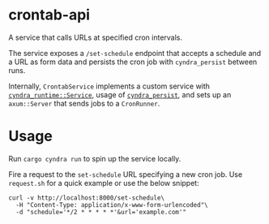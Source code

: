 # crontab-api

A service that calls URLs at specified cron intervals.

The service exposes a `/set-schedule` endpoint that accepts a schedule and a URL
as form data and persists the cron job with `cyndra_persist` between runs.

Internally, `CrontabService` implements a custom service with
[`cyndra_runtime::Service`](https://docs.cyndra.rs/examples/custom-service),
usage of [`cyndra_persist`](https://docs.cyndra.rs/resources/cyndra-persist),
and sets up an `axum::Server` that sends jobs to a `CronRunner`.

# Usage
Run `cargo cyndra run` to spin up the service locally.

Fire a request to the `set-schedule` URL specifying a new cron job. Use `request.sh` 
for a quick example or use the below snippet:

```
curl -v http://localhost:8000/set-schedule\
  -H "Content-Type: application/x-www-form-urlencoded"\
  -d "schedule='*/2 * * * * *'&url='example.com'"
```

